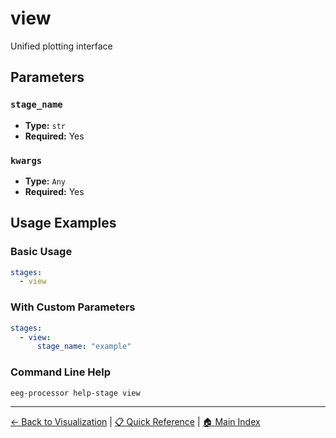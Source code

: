 # view

Unified plotting interface

## Parameters

### `stage_name`

- **Type:** `str`
- **Required:** Yes

### `kwargs`

- **Type:** `Any`
- **Required:** Yes

## Usage Examples

### Basic Usage

```yaml
stages:
  - view
```

### With Custom Parameters

```yaml
stages:
  - view:
      stage_name: "example"
```

### Command Line Help

```bash
eeg-processor help-stage view
```

---

[← Back to Visualization](../visualization.md) | 
[📋 Quick Reference](../quick-reference.md) | 
[🏠 Main Index](../README.md)